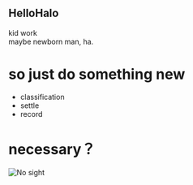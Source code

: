 ## HelloHalo
kid work</br>
maybe newborn man, ha.
# so just do something new
- classification
- settle
- record
# necessary？
![No sight](http://r.photo.store.qq.com/psb?/V10reKAA3fEUvF/a7NcALyNktvxaamp3dJSMCPzQt016r4Fc*a5e*hAQCo!/r/dAkBAAAAAAAA)